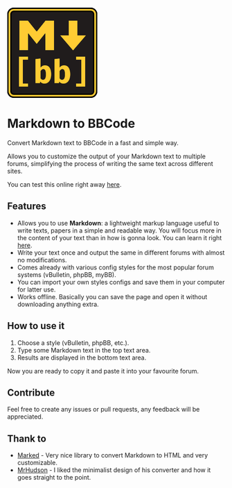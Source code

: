 ![Logo](images/mdtobb-logo.png)

# Markdown to BBCode

Convert Markdown text to BBCode in a fast and simple way.

Allows you to customize the output of your Markdown text to multiple forums, simplifying the process of writing the same text across different sites.

You can test this online right away [here](rtxa.github.io/mdtobb).

## Features

- Allows you to use **Markdown**: a lightweight markup language useful to write texts, papers in a simple and readable way. You will focus more in the content of your text than in how is gonna look. You can learn it right [here](https://www.markdownguide.org/basic-syntax/.).
- Write your text once and output the same in different forums with almost no modifications.
- Comes already with various config styles for the most popular forum systems (vBulletin, phpBB, myBB).
- You can import your own styles configs and save them in your computer for latter use.
- Works offline. Basically you can save the page and open it without downloading anything extra.

## How to use it

1. Choose a style (vBulletin, phpBB, etc.).
2. Type some Markdown text in the top text area.
3. Results are displayed in the bottom text area.

Now you are ready to copy it and paste it into your favourite forum.

## Contribute

Feel free to create any issues or pull requests, any feedback will be appreciated.

## Thank to

- [Marked](https://marked.js.org/) - Very nice library to convert Markdown to HTML and very customizable.
- [MrHudson](https://codepen.io/MrHuds0n/pen/bgWdqe) - I liked the minimalist design of his converter and how it goes straight to the point.
